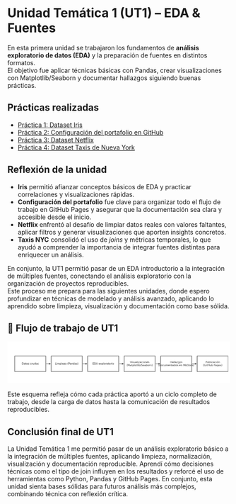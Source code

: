 # Unidad Temática 1 (UT1) – EDA & Fuentes

En esta primera unidad se trabajaron los fundamentos de **análisis exploratorio de datos (EDA)** y la preparación de fuentes en distintos formatos.  
El objetivo fue aplicar técnicas básicas con Pandas, crear visualizaciones con Matplotlib/Seaborn y documentar hallazgos siguiendo buenas prácticas.

## Prácticas realizadas
- [Práctica 1: Dataset Iris](practica1/main1.md)
- [Práctica 2: Configuración del portafolio en GitHub](practica2/main2.md)
- [Práctica 3: Dataset Netflix](practica3/main3.md)
- [Práctica 4: Dataset Taxis de Nueva York](practica4/main4.md)

## Reflexión de la unidad
- **Iris** permitió afianzar conceptos básicos de EDA y practicar correlaciones y visualizaciones rápidas.  
- **Configuración del portafolio** fue clave para organizar todo el flujo de trabajo en GitHub Pages y asegurar que la documentación sea clara y accesible desde el inicio.  
- **Netflix** enfrentó al desafío de limpiar datos reales con valores faltantes, aplicar filtros y generar visualizaciones que aporten insights concretos.  
- **Taxis NYC** consolidó el uso de *joins* y métricas temporales, lo que ayudó a comprender la importancia de integrar fuentes distintas para enriquecer un análisis.

En conjunto, la UT1  permitió pasar de un EDA introductorio a la integración de múltiples fuentes, conectando el análisis exploratorio con la organización de proyectos reproducibles.  
Este proceso me prepara para las siguientes unidades, donde espero profundizar en técnicas de modelado y análisis avanzado, aplicando lo aprendido sobre limpieza, visualización y documentación como base sólida.

## 🚀 Flujo de trabajo de UT1

![](../assets/flujo_ut1.png)

Este esquema refleja cómo cada práctica aportó a un ciclo completo de trabajo,
desde la carga de datos hasta la comunicación de resultados reproducibles.

## Conclusión final de UT1
La Unidad Temática 1 me permitió pasar de un análisis exploratorio básico a la integración de múltiples fuentes, aplicando limpieza, normalización, visualización y documentación reproducible. Aprendí cómo decisiones técnicas como el tipo de join influyen en los resultados y reforcé el uso de herramientas como Python, Pandas y GitHub Pages. En conjunto, esta unidad sienta bases sólidas para futuros análisis más complejos, combinando técnica con reflexión crítica.
